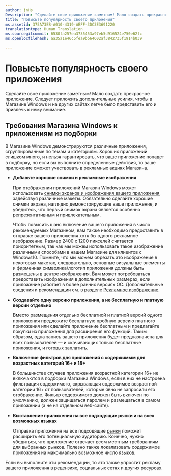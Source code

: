 ```yaml
---
author: jnHs
Description: "Сделайте свое приложение заметным! Мало создать прекрасное приложение. Следует приложить дополнительные усилия, чтобы в Магазине Windows и на других сайтах легче было представить его и привлечь к нему внимание."
title: "Повысьте популярность своего приложения"
ms.assetid: 375A73EB-A010-4319-AEFF-3DC3E3691220
translationtype: Human Translation
ms.sourcegitcommit: 6530fa257ea3735453a97eb5d916524e750e62fc
ms.openlocfilehash: aa35a1e46c5fea9bb64602af3842735f1914b039

---
```


# Повысьте популярность своего приложения


Сделайте свое приложение заметным! Мало создать прекрасное приложение. Следует приложить дополнительные усилия, чтобы в Магазине Windows и на других сайтах легче было представить его и привлечь к нему внимание.

## Требования Магазина Windows к приложениям из подборки


В Магазине Windows демонстрируются различные приложения, сгруппированные по темам и категориям. Хороших приложений слишком много, и нельзя гарантировать, что ваше приложение попадет в подборку, но если вы выполните определенные действия, то ваше приложение сможет участвовать в рекламных акциях Магазина.

-   **Добавьте хорошие снимки и рекламные изображения**

    При отображении приложений Магазин Windows может использовать [снимки экранов и изображения вашего приложения](app-screenshots-and-images.md), задействуя различные макеты. Обязательно сделайте хорошие снимки экрана, наглядно демонстрирующие ваше приложение, и убедитесь, что первый снимок экрана является особенно репрезентативным и привлекательным.

    Чтобы повысить шанс включение вашего приложения в число рекомендуемых Магазином, вам также необходимо предоставить в отправке вашего приложения хотя бы одного рекламное изображение. Размер 2400 x 1200 пикселей считается приоритетным, так как мы можем использовать такое изображение различными способами в нашем Магазине для клиентов с Windows10. Помните, что мы можем обрезать это изображение в некоторых макетах, следовательно, основные визуальные элементы и фирменная символика/логотип приложения должны быть размещены в центре изображения. Вам может потребоваться предоставить изображения в дополнительных размерах, если приложение работает в более ранних версиях ОС. Дополнительные сведения и рекомендации см. в разделе [Рекламное изображение](app-screenshots-and-images.md#promotional-artwork).

-   **Создавайте одну версию приложения, а не бесплатную и платную версии отдельно**

    Вместо размещения отдельно бесплатной и платной версий одного приложения предложите бесплатную пробную версию платного приложения или сделайте приложение бесплатным и предлагайте покупки из приложения для расширения его функций. Таким образом, одна запись вашего приложения будет предназначена для всех пользователей — и скачивающих только бесплатные приложения, и готовых заплатить.

-   **Включение фильтров для приложений с содержимым для возрастных категорий 16+ и 18+**

    В большинстве случаев приложения возрастной категории 16+ не включаются в подборки Магазина Windows, если в них не настроена фильтрация содержимого, скрывающая содержимое возрастной категории 16+ от пользователей, которые явно не запросили его отображение. Фильтр содержимого должен быть включен по умолчанию, должен защищаться паролем и размещаться в самом приложении (а не на отдельном веб-сайте).

-   **Выставление приложения на все подходящие рынки и на всех возможных языках**

    Отправка приложения на все подходящие [рынки](define-pricing-and-market-selection.md) поможет расширить его потенциальную аудиторию. Конечно, нужно убедиться, что приложение отвечает всем местным требованиям для выбранных рынков. Полезно также локализовать содержимое приложения на максимально возможное число [языков](supported-languages.md).

Если вы выполните эти рекомендации, то это также упростит рекламу вашего приложения в рецензиях, социальных сетях и других ресурсах.

 

 







<!--HONumber=Aug16_HO3-->


